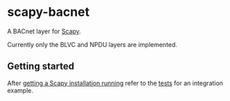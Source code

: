 scapy-bacnet
============

A BACnet layer for [Scapy](http://www.secdev.org/projects/scapy/).

Currently only the BLVC and NPDU layers are implemented.


Getting started
---------------

After [getting a Scapy installation running](http://www.secdev.org/projects/scapy/doc/installation.html) refer to the [tests](https://github.com/desolat/scapy-bacnet/blob/master/tests/test_bacnet.py) for an integration example.
